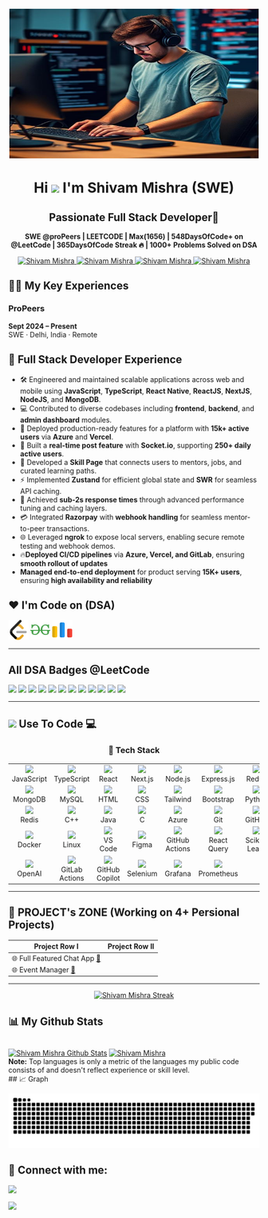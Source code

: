 <p align="center">
  <img src="output.jpg" alt="Output Image" width="500" height="300">
</p>

<h1 align="center">Hi <img src="https://raw.githubusercontent.com/MartinHeinz/MartinHeinz/master/wave.gif" width="30px"> I'm <b>Shivam  Mishra (SWE)</b></h1>
<!--<h2 align="center"><b>I'm a Remote Developer & Software Engineer</b></h2> -->
<h2 align="center"><b>Passionate Full Stack Developer💯</b></h2> 
<p align="center"><b>SWE @proPeers | LEETCODE | Max(1656) | 548DaysOfCode+ on @LeetCode | 365DaysOfCode Streak 🔥 | 1000+ Problems Solved on DSA</b> 
</b></p>

<p align="center">  
    
 <a href="https://www.linkedin.com/in/shivam-mishra-42226522b/" target="_blank">
  <img src="https://img.shields.io/badge/LinkedIn-0077B5?style=for-the-badge&logo=linkedin&logoColor=white" alt="Shivam Mishra"/>
 </a>
 <a href="https://github.com/panditshivammishra" target="_blank">
  <img src="https://img.shields.io/badge/GitHub-181717?style=for-the-badge&logo=github&logoColor=white" alt="Shivam Mishra" />
 </a>
 <a href="https://www.instagram.com/i_shivam_mishra04/" target="_blank">
  <img src="https://img.shields.io/badge/Instagram-fe4164?style=for-the-badge&logo=instagram&logoColor=white" alt="Shivam Mishra" />
 </a>

   <a href="mailto:shivmmm04@gmail.com" target="_blank">
  <img src="https://img.shields.io/badge/Email-D14836?style=for-the-badge&logo=gmail&logoColor=white" alt="Shivam Mishra" />
 </a> 
</p>

## <!-- <img align="right" alt="Coding" width="400" src="bn.gif"> -->

## 👨‍🏫 My Key Experiences

### ProPeers

**Sept 2024 – Present**  
SWE · Delhi, India · Remote

## 🚀 Full Stack Developer Experience

- 🛠️ Engineered and maintained scalable applications across web and mobile using **JavaScript**, **TypeScript**, **React Native**, **ReactJS**, **NextJS**, **NodeJS**, and **MongoDB**.
- 💻 Contributed to diverse codebases including **frontend**, **backend**, and **admin dashboard** modules.
- 🚀 Deployed production-ready features for a platform with **15k+ active users** via **Azure** and **Vercel**.
- 🔄 Built a **real-time post feature** with **Socket.io**, supporting **250+ daily active users**.
- 🧠 Developed a **Skill Page** that connects users to mentors, jobs, and curated learning paths.
- ⚡ Implemented **Zustand** for efficient global state and **SWR** for seamless API caching.
- 🚅 Achieved **sub-2s response times** through advanced performance tuning and caching layers.
- 💳 Integrated **Razorpay** with **webhook handling** for seamless mentor-to-peer transactions.
- 🌐 Leveraged **ngrok** to expose local servers, enabling secure remote testing and webhook demos.
- 🔥**Deployed CI/CD pipelines** via **Azure, Vercel, and GitLab**, ensuring **smooth rollout of updates**
- **Managed end-to-end deployment** for product serving **15K+ users**, ensuring **high availability and reliability**

## ❤️ I'm Code on (DSA)

<p align="left"> 
<img src="lc.png" height="40px" width="40px">
<img src="gfg.png" height="40px" width="40px">
<img src="cf.png" height="40px" width="40px">
</p>

---

## All DSA Badges @LeetCode

<img src="https://assets.leetcode.com/static_assets/marketing/365_new.gif" width="40px"></img>
<img src="https://assets.leetcode.com/static_assets/marketing/2024-200.gif"  width="40px"></img>
<img src="https://assets.leetcode.com/static_assets/marketing/2024-100-new.gif"  width="40px"></img>
<img src="https://assets.leetcode.com/static_assets/marketing/2024-50.gif"  width="40px"></img>
<img src="https://assets.leetcode.com/static_assets/marketing/2024.gif" width="40px"></img>
<img src="https://leetcode.com/static/images/badges/2023/gif/2023-08.gif" width="40px"></img>
<img src="https://leetcode.com/static/images/badges/2023/gif/2023-09.gif" width="40px"></img>
<img src="https://leetcode.com/static/images/badges/2023/gif/2023-10.gif" width="40px"></img>
<img src="https://assets.leetcode.com/static_assets/marketing/2023.gif" width="40px"></img>
<img src="https://leetcode.com/static/images/badges/2023/gif/2023-12.gif" width="40px"></img>
<img src="https://leetcode.com/static/images/badges/2024/gif/2024-01.gif" width="40px"></img>
<img src="https://leetcode.com/static/images/badges/2024/gif/2024-02.gif" width="40px"></img>

---

## <img src="https://media2.giphy.com/media/QssGEmpkyEOhBCb7e1/giphy.gif?cid=ecf05e47a0n3gi1bfqntqmob8g9aid1oyj2wr3ds3mg700bl&rid=giphy.gif" width ="25"><b> Use To Code</b> 💻

<h3 align="center">🧰 Tech Stack</h3>

<table align="center">
  <tr>
    <td align="center" width="90"><img src="https://skillicons.dev/icons?i=js" width="55" /><br>JavaScript</td>
    <td align="center" width="90"><img src="https://skillicons.dev/icons?i=ts" width="55" /><br>TypeScript</td>
    <td align="center" width="90"><img src="https://skillicons.dev/icons?i=react" width="55" /><br>React</td>
    <td align="center" width="90"><img src="https://skillicons.dev/icons?i=nextjs" width="55" /><br>Next.js</td>
    <td align="center" width="90"><img src="https://skillicons.dev/icons?i=nodejs" width="55" /><br>Node.js</td>
    <td align="center" width="90"><img src="https://skillicons.dev/icons?i=express" width="55" /><br>Express.js</td>
    <td align="center" width="90"><img src="https://skillicons.dev/icons?i=redux" width="55" /><br>Redux</td>
  </tr>
  <tr>
    <td align="center" width="90"><img src="https://skillicons.dev/icons?i=mongodb" width="55" /><br>MongoDB</td>
    <td align="center" width="90"><img src="https://skillicons.dev/icons?i=mysql" width="55" /><br>MySQL</td>
    <td align="center" width="90"><img src="https://skillicons.dev/icons?i=html" width="55" /><br>HTML</td>
    <td align="center" width="90"><img src="https://skillicons.dev/icons?i=css" width="55" /><br>CSS</td>
    <td align="center" width="90"><img src="https://skillicons.dev/icons?i=tailwind" width="55" /><br>Tailwind</td>
    <td align="center" width="90"><img src="https://skillicons.dev/icons?i=bootstrap" width="55" /><br>Bootstrap</td>
    <td align="center" width="90"><img src="https://skillicons.dev/icons?i=python" width="55" /><br>Python</td>
  </tr>
  <tr>
    <td align="center" width="90"><img src="https://skillicons.dev/icons?i=redis" width="55" /><br>Redis</td>
    <td align="center" width="90"><img src="https://skillicons.dev/icons?i=cpp" width="55" /><br>C++</td>
    <td align="center" width="90"><img src="https://skillicons.dev/icons?i=java" width="55" /><br>Java</td>
    <td align="center" width="90"><img src="https://skillicons.dev/icons?i=c" width="55" /><br>C</td>
    <td align="center" width="90"><img src="https://skillicons.dev/icons?i=azure" width="55" /><br>Azure</td>
    <td align="center" width="90"><img src="https://skillicons.dev/icons?i=git" width="55" /><br>Git</td>
    <td align="center" width="90"><img src="https://skillicons.dev/icons?i=github" width="55" /><br>GitHub</td>
  </tr>
  <tr>
    <td align="center" width="90"><img src="https://skillicons.dev/icons?i=docker" width="55" /><br>Docker</td>
    <td align="center" width="90"><img src="https://skillicons.dev/icons?i=linux" width="55" /><br>Linux</td>
    <td align="center" width="90"><img src="https://skillicons.dev/icons?i=vscode" width="55" /><br>VS Code</td>
    <td align="center" width="90"><img src="https://skillicons.dev/icons?i=figma" width="55" /><br>Figma</td>
    <td align="center" width="90"><img src="https://skillicons.dev/icons?i=githubactions" width="55" /><br>GitHub Actions</td>
    <td align="center" width="90"><img src="https://img.shields.io/badge/reactquery-pink" width="55" /><br>React Query</td>
    <td align="center" width="90"><img src="https://img.shields.io/badge/scikit--learn-orange" width="55" /><br>Scikit-Learn</td>
  </tr>
  <tr>
    <td align="center" width="90"><img src="https://img.shields.io/badge/openai-blue" width="55" /><br>OpenAI</td>
    <td align="center" width="90"><img src="https://img.shields.io/badge/gitlabactions-orange" width="55" /><br>GitLab Actions</td>
    <td align="center" width="90"><img src="https://img.shields.io/badge/githubcopilot-blue" width="55" /><br>GitHub Copilot</td>
    <td align="center" width="90"><img src="https://img.shields.io/badge/selenium-darkblue" width="55" /><br>Selenium</td>
    <td align="center" width="90"><img src="https://img.shields.io/badge/grafana-orange" width="55" /><br>Grafana</td>
    <td align="center" width="90"><img src="https://img.shields.io/badge/prometheus-red" width="55" /><br>Prometheus</td>
  </tr>
</table>

---

## 📝 PROJECT's ZONE (Working on 4+ Persional Projects)

| Project Row I                                                                         | Project Row II |
| ------------------------------------------------------------------------------------- | -------------- |
| 🌐 Full Featured Chat App [**🔗**](https://github.com/panditshivammishra/MernChatApp) |
| 🌐 Event Manager [**🔗**](https://github.com/panditshivammishra/EventSparc)           |

---

<p align="center">
    <a href="https://https://github.com/PrinceSinghhub/github-readme-streak-stats">
        <img title="🔥 Get streak stats for your profile at git.io/streak-stats" alt="Shivam Mishra Streak" src="https://streak-stats.demolab.com/?user=panditshivammishra"/>
    </a>
</p>

## 📊 My Github Stats

   <br/>
<a href="https://github.com/panditshivammishra/github-readme-stats"><img alt="Shivam Mishra Github Stats" src="https://github-readme-stats.vercel.app/api?username=panditshivammishra&show_icons=true&count_private=true&theme=react&hide_border=true&bg_color=0D1117" /></a>
  <a href="https://github.com/panditshivammishra/github-readme-stats"><img alt="Shivam Mishra" src="https://github-readme-stats.vercel.app/api/top-langs/?username=panditshivammishra&langs_count=8&count_private=true&layout=compact&theme=react&hide_border=true&bg_color=0D1117" /></a>
  <br/>
  <b>Note:</b> Top languages is only a metric of the languages my public code consists of and doesn't reflect experience or skill level.

<br/>
## 📈 Graph
<p align="center">
   <img src="https://github.com/killshotxd/svgIcons/blob/main/github-contribution-grid-snake.svg" alt="snake">
</p>

## 📧 Connect with me:

<p align="left">

<a href = "https://www.linkedin.com/in/shivam-mishra-42226522b/" target="_main"><img src="https://img.icons8.com/fluent/48/000000/linkedin.png"/></a>

<a href = "#"><img src="https://img.icons8.com/fluent/48/000000/instagram-new.png"/></a>

</p>
